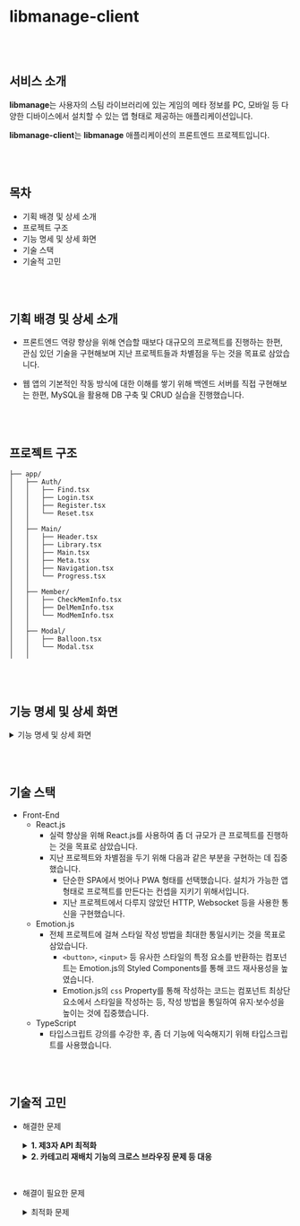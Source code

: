 # libmanage-client

<br/><br/>

## 서비스 소개
**libmanage**는 사용자의 스팀 라이브러리에 있는 게임의 메타 정보를 PC, 모바일 등 다양한 디바이스에서 설치할 수 있는 앱 형태로 제공하는 애플리케이션입니다.

**libmanage-client**는 **libmanage** 애플리케이션의 프론트엔드 프로젝트입니다.

<br/><br/>

## 목차
* 기획 배경 및 상세 소개
* 프로젝트 구조
* 기능 명세 및 상세 화면
* 기술 스택
* 기술적 고민

<br/><br/>

## 기획 배경 및 상세 소개
* 프론트엔드 역량 향상을 위해 연습할 때보다 대규모의 프로젝트를 진행하는 한편, 관심 있던 기술을 구현해보며 지난 프로젝트들과 차별점을 두는 것을 목표로 삼았습니다.

* 웹 앱의 기본적인 작동 방식에 대한 이해를 쌓기 위해 백엔드 서버를 직접 구현해보는 한편, MySQL을 활용해 DB 구축 및 CRUD 실습을 진행했습니다.

<br/><br/>

## 프로젝트 구조
```
├── app/
│   ├── Auth/
│   │   ├── Find.tsx
│   │   ├── Login.tsx
│   │   ├── Register.tsx
│   │   └── Reset.tsx
│   │
│   ├── Main/
│   │   ├── Header.tsx
│   │   ├── Library.tsx
│   │   ├── Main.tsx
│   │   ├── Meta.tsx
│   │   ├── Navigation.tsx
│   │   └── Progress.tsx
│   │
│   ├── Member/
│   │   ├── CheckMemInfo.tsx
│   │   ├── DelMemInfo.tsx
│   │   └── ModMemInfo.tsx
│   │
│   ├── Modal/
│   │   ├── Balloon.tsx
│   │   └── Modal.tsx
│   │
```

<br/><br/>

## 기능 명세 및 상세 화면
<details>
<summary>기능 명세 및 상세 화면</summary>

<br/>

<details>
<summary>1. 기본 화면</summary>
<div markdown="1">

![main](https://user-images.githubusercontent.com/20578093/163828641-81572288-f474-43b1-8184-66774b385769.png)

</div>
</details>

<br/>

<details>
<summary>2. 로그인</summary>
<div markdown="1">

* DB 데이터와의 대조를 통한 **로그인** 기능
* 임의의 사용자 정보 생성을 통한 **게스트 로그인** 기능
* 로그인 없이 사용할 수 있는 **오프라인으로 접속** 기능
![libmng-login](https://user-images.githubusercontent.com/20578093/163829017-557eb190-c4a7-4fa2-b5dc-66a9455ff2e4.png)

</div>
</details>

<br/>

<details>
<summary>3. 사용자 정보 관리</summary>

<br/>

<details>
<summary>3-1. 회원가입</summary>
<div markdown="1">

![libmng-reg](https://user-images.githubusercontent.com/20578093/163829174-f951975e-9c38-415f-bbf6-3ba2ee7c3f2d.png)

</div>
</details>

<br/>

<details>
<summary>3-2. 아이디/비밀번호 찾기</summary>
<div markdown="1">

* 3-2-1. 아이디 찾기
	![libmng_find_id](https://user-images.githubusercontent.com/20578093/163829466-3f33f88e-5f97-4b43-bf53-c4e77766d6cd.png)
* 3-2-2. 비밀번호 찾기
	![libmng_find_pwd](https://user-images.githubusercontent.com/20578093/163829516-16e6ca66-2ab2-474a-90c7-247ed92c307f.png)
* 3-2-3. 경우별 예시
	![libmng_find_ex](https://user-images.githubusercontent.com/20578093/163829567-8fd3c940-013e-4bfe-b4e5-a226d1bbe8dd.png)

	<details>
	<summary>3-2-4. 비밀번호 재설정</summary>
	<div markdown="1">

	* 사용자 요청별 토큰 기반으로 비밀번호 재설정 링크 제공
	* 토큰이 유효할 경우
		![libmng_token_valid](https://user-images.githubusercontent.com/20578093/163829755-41dc4186-f260-472c-b191-0e2d4d0d942a.png)
	* 토큰이 만료된 경우
		![libmng_token_expired](https://user-images.githubusercontent.com/20578093/163829848-653acec0-26a4-43e5-afc8-983877fcbc7a.png)
	* 올바르지 않은 토큰을 사용할 경우
		![libmng_token_invalid](https://user-images.githubusercontent.com/20578093/163829790-21496226-0e26-40a8-969f-016c6dbc1729.png)
	* 오류가 발생한 경우
		![libmng_token_err](https://user-images.githubusercontent.com/20578093/163829843-149dc5fe-b619-47ef-845d-ac59bb0dd2c5.png)

	</div>
	</details>

<br/>

</div>
</details>

<br/>

<details>
<summary>3-3. 회원정보 수정</summary>
<div markdown="1">

* 기능 이용 방법
	![libmng_meminfo_howto](https://user-images.githubusercontent.com/20578093/163830117-4e61e00d-da2f-4aa9-a92b-3717e37a49f8.png)
* 기능 상세
	![libmng_meminfo_mod](https://user-images.githubusercontent.com/20578093/163830125-c9eab841-7c70-4df3-a7d6-d98bf7be7093.png)

</div>
</details>

<br/>

<details>
<summary>3-4. 회원 탈퇴</summary>
<div markdown="1">

* 기능 이용 방법
	![libmng_meminfo_howto](https://user-images.githubusercontent.com/20578093/163830117-4e61e00d-da2f-4aa9-a92b-3717e37a49f8.png)
* 기능 상세
	![libmng_meminfo_out](https://user-images.githubusercontent.com/20578093/163830128-98d72746-8bd3-44e8-8e8c-518a94f2876a.png)

</div>
</details>

</details>

<br/>

<details>
<summary>4. 사용자 라이브러리 관리</summary>

<br/>

<details>
<summary>4-1. 사용자의 스팀 로그인을 통한 라이브러리 정보 등록</summary>
<div markdown="1">

1. 라이브러리를 등록할 스토어(스팀)에 로그인
	![libmng_process](https://user-images.githubusercontent.com/20578093/163830499-1c70cecd-24e9-4f9a-84ef-c6cbc3af423a.png)
2. 백엔드 서버를 통해 보유 게임의 메타데이터 검색 후 DB에 저장
	* 프론트엔드 영역은 Websocket 연결을 통해 진행 상황 정보를 백엔드 서버로부터 수령, 표시
	<details>
	<summary>상태 메시지 일람</summary>
	<div markdown="1">

	1. 보유 중인 라이브러리를 IGDB 서비스에 검색 중입니다.
		* 사용자 라이브러리에 저장된 콘텐츠(= 게임)의 제목을 기반으로 [igdb.com](https://www.igdb.com/) 데이터 검색
		![libmng_search](https://user-images.githubusercontent.com/20578093/163830505-d85aeabd-55b3-4b0e-8771-0a226d4380ff.png)
	2. IGDB 서비스로부터 메타데이터를 수신하는 중입니다. (n 회차 / 전체 m 회)
		* 애플리케이션 배포 플랫폼인 Heroku 설정으로 인해 요청 하나의 길이가 30초를 초과할 경우 강제로 접속 종료가 발생함
			* 테스트 환경에서 25개를 초과하는 아이템에 대해 검색 + 데이터 정렬을 위한 가공 + DB 저장까지 진행했을 때 연결 종료가 발생해 25개 단위로 요청
			* 테스트 환경: 와이파이 환경(5GHz 대역, 공유기까지 약 8m 거리)
		![libmng_get_meta](https://user-images.githubusercontent.com/20578093/163830487-9739134b-980a-4e06-b718-16f5e8e0da7f.png)
	3. 수신한 메타데이터를 가공하는 중입니다.
		* 검색한 메타데이터를 리스트 표시를 위한 형태로 가공
		<details>
		<summary>테이블 구조</summary>
		<div markdown="1">

		* libid: 테이블 내 번호
		* title: 콘텐츠 제목 - 텍스트 리스트 표시용
		* cover: 콘텐츠 섬네일 - 섬네일 리스트 표시용
		* igdb_url: 메타데이터 사이트상 해당 콘텐츠의 검색 결과 url
		* processed: 아래 meta 항목이 igdb 사이트에서 막 검색된 상태인지, libmanage 앱에서 표시를 위해 가공된 상태인지 표시
		* meta: 콘텐츠를 메타데이터 사이트에 검색했을 때 받을 수 있는 데이터
			* igdb의 경우 해당 사이트 고유의 id로 값이 제공되므로, libmanage 앱에서의 표시를 위해 추가 가공이 필요
			<details>
			<summary>미가공 상태 예시</summary>
			<div markdown="1">

			* number 값, string 값, number 형태의 추가 검색이 필요한 id가 혼재된 상태
			```
			{
				"id":42,
				"age_ratings":[3193],
				"aggregated_rating":80,
				"aggregated_rating_count":4,
				"alternative_names":[20708,69677,69678,69679],
				"bundles":[46712,52883],
				"category":0,
				"collection":9,
				"cover":86954,
				"created_at":1297808346,
				"external_games":[14911,62326,76954,148020,247081],
				"first_release_date":1070323200,
				"follows":24,
				"game_engines":[6],
				"game_modes":[1],
				"genres":[5,12],
				"involved_companies":[51,52],
				"keywords":[3,58,67,103,106,132,221,283,453,872,970,1026,1097,1098,1158,1219,1313,1322,1346,1423,1523,1527,2242,3061,3270,4035,4094,4134,4183,4187,4202,4250,4284,4304,4330,4345,4376,4391,4397,4420,4428,4432,4444,4446,4543,4571,4592,4594,4598,4611,4613,4619,4621,4624,4626,4634,4660,4662,4681,4712,4737,4770,4777,4832,4838,4850,4892,4896,4902,4918,4920,4980,4992,5029,5185,5197,5264,5272,5349,5350,5382,5426,5427,5479,5542,5544,5554,5578,5583,5595,5599,5697,5704,5760,5783,5799,5800,5812,5892,5963,6002,6005,6135,6250,6258,6260,6261,6352,6363,6374,6377,6378,6391,6397,6400,6428,6478,6589,6619,6621,6624,6630,6737,6767,7021,7038,7353,7476,7498,7582,7593,7670,8101,8262,8792,8806,8969,8996,9003,9083,9291,9306,9313,9376,9378,9382,9444,9653,10047,10048,10322,11067,11699,11810,12123,12195,12254,12279,12442,13114,13115,13117,16058],
				"name":"Deus Ex: Invisible War",
				"platforms":[6,11],
				"player_perspectives":[1],
				"rating":63.0240945538585,
				"rating_count":83,
				"release_dates":[17,14215],
				"screenshots":[418,419,420,421,422],
				"similar_games":[41,43,2031,3042,5647,9498,9727,11270,19441,19531],
				"slug":"deus-ex-invisible-war",
				"summary":"Several religious and political factions see an opportunity to re-shape a worldwide government to their agendas. In this techno-nightmare, take part in the dark struggle to raise the world from its own ashes.\n\nThis dynamic and innovative 1st person-action/adventure brings a level of reality unprecedented in a videogame. Biotech modifications allow players to see through walls, leap 40 feet into the air, regenerate critical body damage or render yourself radar invisible. Globe-hop to real world locations such as Seattle, Antarctica, and Cairo.",
				"tags":[1,18,268435461,268435468,536870915,536870970,536870979,536871015,536871018,536871044,536871133,536871195,536871365,536871784,536871882,536871938,536872009,536872010,536872070,536872131,536872225,536872234,536872258,536872335,536872435,536872439,536873154,536873973,536874182,536874947,536875006,536875046,536875095,536875099,536875114,536875162,536875196,536875216,536875242,536875257,536875288,536875303,536875309,536875332,536875340,536875344,536875356,536875358,536875455,536875483,536875504,536875506,536875510,536875523,536875525,536875531,536875533,536875536,536875538,536875546,536875572,536875574,536875593,536875624,536875649,536875682,536875689,536875744,536875750,536875762,536875804,536875808,536875814,536875830,536875832,536875892,536875904,536875941,536876097,536876109,536876176,536876184,536876261,536876262,536876294,536876338,536876339,536876391,536876454,536876456,536876466,536876490,536876495,536876507,536876511,536876609,536876616,536876672,536876695,536876711,536876712,536876724,536876804,536876875,536876914,536876917,536877047,536877162,536877170,536877172,536877173,536877264,536877275,536877286,536877289,536877290,536877303,536877309,536877312,536877340,536877390,536877501,536877531,536877533,536877536,536877542,536877649,536877679,536877933,536877950,536878265,536878388,536878410,536878494,536878505,536878582,536879013,536879174,536879704,536879718,536879881,536879908,536879915,536879995,536880203,536880218,536880225,536880288,536880290,536880294,536880356,536880565,536880959,536880960,536881234,536881979,536882611,536882722,536883035,536883107,536883166,536883191,536883354,536884026,536884027,536884029,536886970],
				"themes":[1,18],
				"total_rating":71.51204727692925,
				"total_rating_count":87,
				"updated_at":1635246352,
				"url":"https://www.igdb.com/games/deus-ex-invisible-war",
				"videos":[10],
				"websites":[40860,40861,118817,127466,127467],
				"checksum":"c5d279b8-a8d6-ed33-c612-69f87661f8be"
			}
			```

			</div>
			</details>
			<details>
			<summary>가공 상태 예시</summary>
			<div markdown="1">

			* 표시할 데이터만 추출한 후 개별적인 검색 요청을 통해 유의미한 값을 수령하는 방식으로 가공 진행
			```
			{
				"artworks":["ars1d"],
				"covers":["co1vok"],
				"collections":["Batman: Arkham"],
				"genres":["Hack and slash/Beat ''em up","Adventure"],
				"game_videos":["T8bu2Y_cZb8"],
				"game_modes":["Single player"],
				"player_perspectives":["Third person"],
				"franchises":["Batman"],
				"release_dates":[{"id":208307,"human":"Mar 26, 2010","platform":6,"platform_name":"PC (Microsoft Windows)"},{"id":208308,"human":"May 11, 2010","platform":9,"platform_name":"PlayStation 3"},{"id":208309,"human":"May 11, 2010","platform":12,"platform_name":"Xbox 360"},{"id":208310,"human":"Nov 03, 2011","platform":14,"platform_name":"Mac"},{"id":208311,"human":"Mar 26, 2010","platform":9,"platform_name":"PlayStation 3"},{"id":208312,"human":"Mar 26, 2010","platform":12,"platform_name":"Xbox 360"}],
				"platforms":["PC (Microsoft Windows)","PlayStation 3","Xbox 360","Mac"],
				"themes":["Action","Horror","Stealth"],
				"age_ratings":[{"id":29694,"category":1,"rating":10},{"id":29695,"category":2,"rating":3}],
				"screenshots":["giqxuveuvxoc9e8zwh64","ppduuwevxcv7ttbs6pwy","ks88mlsjpk5ggdniz4sw","m5cbxh6yq3cobpe6dord","uqtqx7bajgm51ld0sjxg"],
				"involved_companies":[{"id":51849,"company":50,"developer":false,"publisher":true,"company_name":"WB Games"},{"id":106800,"company":164,"developer":true,"publisher":false,"company_name":"Rocksteady Studios"},{"id":106801,"company":4,"developer":false,"publisher":true,"company_name":"Eidos Interactive"},{"id":106802,"company":23,"developer":false,"publisher":false,"company_name":"Feral Interactive"},{"id":106803,"company":165,"developer":false,"publisher":true,"company_name":"DC Entertainment"}],
				"websites":[{"id":40018,"category":13,"url":"https://store.steampowered.com/app/35140"},{"id":120154,"category":16,"url":"https://www.epicgames.com/store/en-US/product/batman-arkham-asylum/home"},{"id":150964,"category":1,"url":"http://rocksteadyltd.com/#arkham-asylum"},{"id":150965,"category":6,"url":"https://www.twitch.tv/rocksteady"},{"id":150966,"category":9,"url":"https://www.youtube.com/user/BatmanArkhamCity"},{"id":150967,"category":4,"url":"https://www.facebook.com/BatmanArkhamUK"},{"id":150968,"category":5,"url":"https://twitter.com/batmanarkham"},{"id":150969,"category":8,"url":"https://www.instagram.com/batmanarkham"},{"id":150970,"category":14,"url":"https://www.reddit.com/r/BatmanArkham"},{"id":150971,"category":2,"url":"https://batman.fandom.com/wiki/Batman:_Arkham_Asylum"}],
				"name":"Batman: Arkham Asylum - Game of the Year Edition",
				"summary":"Critically acclaimed Batman: Arkham Asylum returns with a remastered Game of the Year Edition, featuring 4 extra Challenge Maps. The additional Challenge Maps are Crime Alley; Scarecrow Nightmare; Totally Insane and Nocturnal Hunter (both from the Insane Night Map Pack). \n- Utilize the unique FreeFlow™ combat system to chain together unlimited combos seamlessly and battle with huge groups of The Joker’s henchmen in brutal melee brawls \n- Investigate as Batman, the WORLD’S GREATEST DETECTIVE, by solving intricate puzzles with the help of cutting edge forensic tools including x-ray scanning, fingerprint scans, ‘Amido Black’ spray and a pheromone tracker \n- Face off against Gotham’s greatest villains including The Joker, HARLEY QUINN, POISON IVY and KILLER CROC \n- Become the Invisible Predator™ with Batman’s fear takedowns and unique vantage point system to move without being seen and hunt enemies \n- Choose multiple takedown methods, including swooping from the sky and smashing through walls. \n- Explore every inch of Arkham Asylum and roam freely on the infamous island, presented for the first time ever in its gritty and realistic entirety \n- Experience what it’s like to be BATMAN using BATARANGS, explosive gel aerosol, The Batclaw, sonar resonator and the line launcher \n- Unlock more secrets by completing hidden challenges in the world and develop and customize equipment by earning experience points \n- Enjoy complete superhero freedom in the environment with the use of Batman’s grapnel gun to get to any place you can see, jump from any height and glide in any direction",
				"totalRating":89.39922440890159
			}
			```

			</div>
			</details>
		```
		+--------------+-------------+------+-----+---------+----------------+
		| Field        | Type        | Null | Key | Default | Extra          |
		+--------------+-------------+------+-----+---------+----------------+
		| libid        | int(11)     | No   | PRI | NULL    | auto_increment |
		| title        | text        | No   |     | NULL    |                |
		| cover        | text        | Yes  |     | NULL    |                |
		| igdb_url     | text        | No   |     | NULL    |                |
		| processed    | char(5)     | No   |     | NULL    |                |
		| meta         | text        | No   |     | NULL    |                |
		+--------------+-------------+------+-----+---------+----------------+
		```

		</div>
		</details>

		![libmng_proc_meta](https://user-images.githubusercontent.com/20578093/163830494-c5dbc240-6556-4066-af5b-a940d8720ed5.png)

	4. 메타데이터의 저장이 완료됐습니다.
		* 사용자 라이브러리에 등록된 모든 아이템의 메타데이터를 검색, 가공한 후 DB에 저장까지 마친 상태
		![libmng_save_done](https://user-images.githubusercontent.com/20578093/163830503-48aeebef-6628-4353-8eeb-828c09cb474b.png)

	</div>
	</details>

</div>
</details>

<br/>

<details>
<summary>4-2. 카테고리 관리</summary>
<div markdown="1">

* 원하는 목록만 표시
	![libmng_cat_filter](https://user-images.githubusercontent.com/20578093/163830869-b42cde91-d194-4aac-adac-e4ac38e088ae.png)
	<details>
	<summary>카테고리 목록 정렬 기능</summary>
	<div markdown="1">

	![libmng_cat_reorder](https://user-images.githubusercontent.com/20578093/163830872-9c752e63-1389-4f14-bb0d-28bddbc67bac.png)

	</div>
	<details>
	<summary>기능 시연</summary>
	<div markdown="1">

	![libmng_cat_reorder_demo](https://user-images.githubusercontent.com/20578093/163830853-009708fb-8d2a-47a0-85b9-a004258072e4.gif)

	</div>
	</details>
	</details>

</div>
</details>

<br/>

<details>
<summary>4-3. 라이브러리 텍스트/섬네일 표시</summary>
<div markdown="1">

* 텍스트 리스트
	![libmng_txt_list](https://user-images.githubusercontent.com/20578093/163831234-c6c5c7cd-1110-4320-91d8-fc902c7f15eb.png)
* 섬네일 리스트
	![libmng_thumbs_list](https://user-images.githubusercontent.com/20578093/163831228-8ac92217-054c-477d-87ce-584e7c5d18b6.png)

	<details>
	<summary>섬네일 크기 조정 시연</summary>
	<div markdown="1">

	![libmng_thumbs_resize_demo](https://user-images.githubusercontent.com/20578093/163831207-345f157e-55e6-4083-98ca-630a9743dd63.gif)

	</div>
	</details>

</div>
</details>

<br/>

<details>
<summary>4-4. 라이브러리 필터링 기능</summary>

<br/>

<details>
<summary>4-4-1. 카테고리/스토어 단위 필터 시연</summary>
<div markdown="1">

* 기본 State: `all`
	* all 버튼을 누를 경우 목록 제거/표시 전환
* 개별 스토어 클릭(= 클릭 1회) → state를 해당 스토어(steam)로 변경
	* 스토어 버튼 2회째 클릭: 목록 제거
	* 스토어 버튼 3회째 클릭: 목록 표시
![libmng_lib_store_filter](https://user-images.githubusercontent.com/20578093/163831420-c344438a-ee53-4ec8-8e1c-e59c3f55c7ce.gif)

</div>
</details>

<br/>

<details>
<summary>4-4-2. 라이브러리 내 필터 시연</summary>
<div markdown="1">

* `Array.prototype.filter()`를 사용해 표시 아이템 필터링
![libmng_lib_txt_filter](https://user-images.githubusercontent.com/20578093/163831428-57ad0cce-219b-4cc2-ad26-0b9610ea4181.gif)

</div>
</details>
</details>

<br/>

<details>
<summary>4-5. 라이브러리 열람</summary>
<div markdown="1">

* 사용자 라이브러리 중 [igdb.com](https://www.igdb.com/) 등록 데이터 열람 기능
	<details>
	<summary>항목</summary>
	<div markdown="1">

	* 메타 점수
	* 연령 제한
	* 게임 소개
	* 게임 스크린샷 등 미디어
	* 상세 정보

	</div>
	</details>
* 열람 화면
	![libmng_meta_main](https://user-images.githubusercontent.com/20578093/163831575-851eb917-feae-4030-8507-75777fcc2659.png)
* 스크린샷 열람
	![libmng_meta_media](https://user-images.githubusercontent.com/20578093/163831592-aef56b52-e591-4eb9-ac92-7bc393062144.png)
* 기타 상세 정보 열람
	![libmng_meta_meta](https://user-images.githubusercontent.com/20578093/163831598-0c721549-37e2-48be-958d-ee8f82bee3bc.png)
</div>
</details>

</details>
</details>

<br/><br/>

## 기술 스택
* Front-End
	* React.js
      - 실력 향상을 위해 React.js를 사용하여 좀 더 규모가 큰 프로젝트를 진행하는 것을 목표로 삼았습니다.
      - 지난 프로젝트와 차별점을 두기 위해 다음과 같은 부분을 구현하는 데 집중했습니다.
          - 단순한 SPA에서 벗어나 PWA 형태를 선택했습니다. 설치가 가능한 앱 형태로 프로젝트를 만든다는 컨셉을 지키기 위해서입니다.
          - 지난 프로젝트에서 다루지 않았던 HTTP, Websocket 등을 사용한 통신을 구현했습니다.
	* Emotion.js
      - 전체 프로젝트에 걸쳐 스타일 작성 방법을 최대한 통일시키는 것을 목표로 삼았습니다.
          - `<button>`, `<input>` 등 유사한 스타일의 특정 요소를 반환하는 컴포넌트는 Emotion.js의 Styled Components를 통해 코드 재사용성을 높였습니다.
          - Emotion.js의 `css` Property를 통해 작성하는 코드는 컴포넌트 최상단 요소에서 스타일을 작성하는 등, 작성 방법을 통일하여 유지·보수성을 높이는 것에 집중했습니다.
	* TypeScript
    	* 타입스크립트 강의를 수강한 후, 좀 더 기능에 익숙해지기 위해 타입스크립트를 사용했습니다.

<br/><br/>

## 기술적 고민
- 해결한 문제
	<details>
	<summary><span style="font-weight: bold;">1. 제3자 API 최적화</span></summary>
	<div markdown="1">

		* **요약**
			- 데이터 로딩 속도를 높이기 위해 제3자 API 최적화 진행, 약 200개의 테스트 데이터를 한꺼번에 처리하는 대신 개별적으로 처리하도록 하여 데이터 표시 속도 40배 증가

		* **문제 상황**
			- 사용자의 Steam 보유 게임 목록을 검색해 받아온 메타 데이터를 사용자에게 표시하는 속도가 너무 느림
			- 설명
				- 메타 데이터는 `{"id":0000,"age_ratings":[344,43418 ... }`과 같은 형태(이하 **raw 형태**)로 제공되며, 이 중 사용자에게 표시할 데이터는 15가지임
				- 각각의 항목에 저장된 값은 api 제공 업체인 igdb.com에서 사용하는 값으로, 자세한 데이터 열람을 원할 경우 추가적인 요청이 필요함
					- 예를 들어 위 `age_ratings`의 `344`값이 무엇을 뜻하는지 알고 싶을 경우, `[요청 주소]/age_ratings`에 `344`값에 대한 검색 과정을 거쳐야 온전한 값을 얻을 수 있음
				- 테스트 환경(= 200개) 기준, raw 형태의 메타 데이터를 받아오는 시간 자체는 길지 않아 개별 쿼리 방식으로 DB에 저장함
				- 문제가 되는 부분은 DB에 저장된 raw 형태의 메타 데이터를 추가 요청으로 가공하는 과정을 거쳐 사용자에게 표시하는 부분임

		* **접근 방법 및 해결**
			* **원인 파악**: api가 한 번에 처리하는 데이터 수가 너무 적음
				- 메타 데이터 제공 서비스인 igdb.com의 api는 초당 4건의 요청만 처리할 수 있기 때문임
				- 해당 비율을 넘어갈 경우 429 오류가 반환되며 메타 데이터를 가공하는 절차가 종료됨
			* **1차 해결안**: 멀티 쿼리를 사용해 한 번에 받아오는 데이터양을 늘림
				- 멀티 쿼리는 igdb.com의 api가 제공하는 기능으로, 한 번에 다수의 요청을 처리하는 기능임
				- 멑리 쿼리를 사용하면 10개의 요청을 하나의 요청으로 처리할 수 있기 때문에, 초당 최대 40건의 요청을 처리할 수 있음
			* **2차 문제**: 요청 목록의 응답을 전부 받아오기 전에 다음 절차로 넘어가 버림
				- 원인: `forEach`, `setTimeout`을 조합해 쿼리를 보내는 방식으로 코드를 구현했었는데, 루프 종료 조건을 데이터 수령이 아니라 변수 `count`의 값으로 설정했기 때문
				- 개발 당시에는 코드 구조를 최대한 변경하지 않고 문제를 해결하는 것을 우선순위로 삼았기 때문에, 임시로 마지막 요청을 한 번 더 보내는 것으로 진행함
			* **2차 해결안**: `Promise.all(Settled)` → `forEach` + `setTimeout` 롤백
				- 각각의 쿼리는 `Promise`를 반환하므로, `Promise.all(Settled)`를 사용해 `response`를 한 번에 처리하고자 함
				- `Promise.all(Settled)` 적용 결과 목록의 첫 번째 항목의 데이터는 제대로 반환이 됐으나, 나머지 `response`는 값이 전부 `undefined`로 변하는 문제가 발생함
				- `forEach` 반복문 내부에서 `Promise.all(Settled)`를 사용했던 것이 원인으로 보임
				- 개발 당시 원인을 발견하지 못했고, 요청을 한 번 더 보내는 방식으로 요청이 누락되는 문제 자체는 해결됐기 때문에 `forEach` + `setTimeout`을 통한 개별 요청으로 롤백해 기능을 구현함
			* **3차 문제**: 200개 데이터 처리에 시간이 너무 오래 걸림
				- 원인: 약 200개의 게임의 메타 데이터를 구성하는 개별 항목들에 대한 쿼리를 개별적으로 시행
				- 전체 메타 데이터 수령에 20분 이상 소요됨
			* **3차 해결안**: 사용자가 특정 게임의 정보 열람을 위해 클릭할 때 데이터를 받아오도록 수정
				- 기존 방식
					- 전체 게임 목록 →
					raw 형태 메타 데이터 수령 →
					개별 데이터 쿼리 과정을 `forEach` + `setTimeout`을 사용해 개별적으로 진행
				- 개선 방식
					- 최초 열람 항목
						- 사용자가 특정 게임을 선택 →
						`forEach` + `setTimeout`으로 `Promise` 배열 생성 →
						`Promise.allSettled`로 한 번에 처리 →
						메타 데이터 가공 후 사용자에 표시
						- 가공된 데이터는 최초로 수령한 raw 형태 메타 데이터를 대신하여 DB에 저장
					- 중복 열람 항목
						- 최초 열람 시점에 가공 및 저장된 메타 데이터를 DB에서 불러와 표시
			* **개선 결과**
				- (최초 열람 항목) 메타 데이터 수령부터 표시까지 30초 소요되어 **약 40배**의 데이터 표시 속도 증가 효과

	</div>
	</details>

	<details>
	<summary><span style="font-weight: bold;">2. 카테고리 재배치 기능의 크로스 브라우징 문제 등 대응</span></summary>
	<div markdown="1">

	* **요약**
		- clone-react-dnd 프로젝트를 사용해 구현한 카테고리 재배치 기능이 브라우저 종류, 디바이스 종류에 따라 작동하지 않는 문제가 발생

	* **문제 상황**
		1. Google Chrome, Mozilla Firefox에서 문제없이 작동하던 카테고리 재배치 기능이 Safari 브라우저에서 오류가 발생함
				- 드래그 요소를 한 칸만 이동시켜도 목록의 끝으로 이동하는 현상이 발생함
		2. 카테고리 재배치 기능이 모바일 브라우저에서 작동하지 않는 문제를 확인함

	* **접근 방법 및 해결**
		- 원인 파악
			- **브라우저 호환 문제**
				- clone-react-dnd 라이브러리 구현 당시 `dragend` 이벤트를 사용해 드래그, 드롭 이벤트를 모두 `useDragClone` Hook에서 처리하려 한 것이 원인이 됨
				- Safari 브라우저에서 `dragend` 이벤트가 실제 커서가 이동한 거리를 반환하는 게 아니라 가상의 값을 반환하여 요소가 이동할 거리가 과도하게 책정되는 것이 원인이 됨
			- **모바일 브라우저 미작동 문제**
				- 모바일 브라우저에서 드래그 앤 드롭 이벤트가 아예 작동하지 않았는데, 원인은 드래그 앤 드롭 이벤트에 존재하는 `dataTransfer` 객체가 터치 이벤트에 없기 때문으로 보임
		- 해결안
			- **브라우저 호환 문제**
				- clone-react-dnd 프로젝트: 기존 `useDragClone` Hook에서 `dragend`로 처리하던 드롭 관련 판정을 `useDropClone` Hook에서 `drop`으로 처리하도록 수정
				- Library Manager 프로젝트: 변경된 라이브러리 사용 방법에 맞춰 카테고리 재배치 로직을 일부 수정
			- **모바일 브라우저 미작동 문제**
				- 터치 이벤트로 드래그 앤 드롭과 유사한 효과를 구현함
					- `touchstart` 이벤트에서 드래그 대상을 복제해 드래그 대상의 이동 경로를 표현할 대상으로 삼음
					- `touchmove` 이벤트에서 복제한 드래그 요소의 이동 경로 표현, 드롭할 좌표 저장, 드롭할 위치 표시의 기능을 수행함
					- `touchend` 이벤트에서 실제 드래그 대상의 위치를 재배치함

	* **적용 결과**
		- 데스크톱 환경 기준 Google Chrome, Mozilla Firefox, Safari 브라우저에서 카테고리 재배치 기능이 모두 정상적으로 작동함
		- 모바일 브라우저에서 카테고리 재배치 기능이 정상적으로 작동함

	</div>
	</details>

<br />

- 해결이 필요한 문제
	<details>
	<summary>최적화 문제</summary>

	1. 섬네일 리스트
        - 문제: 섬네일 리스트의 경우 목록을 표시할 때 모든 게임의 커버 이미지를 다운받기 때문에 초기 로딩이 발생함
        - 해결 방법: Windowing 기법 도입을 통해 리스트 표시 최적화
	2. 데이터 캐싱 문제
        - 문제: PWA 표시를 위해 웹 앱에 최초로 접속하는 경우, 새로고침이 한 번 발생하기 전까진 캐싱이 이뤄지지 않아 화면 표시에 오류가 발생함
        - 예상 원인: Service Worker의 최적화가 필요할 것으로 예상됨

	</details>